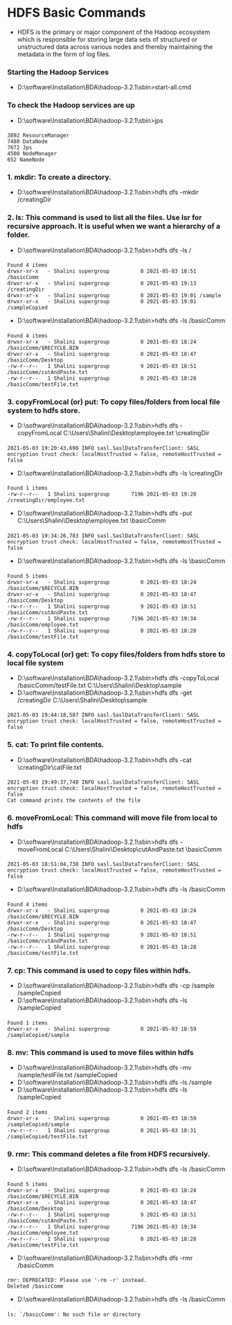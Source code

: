 # HDFS Basic Commands
- HDFS is the primary or major component of the Hadoop ecosystem which is responsible for storing large data sets of structured or unstructured data across various nodes and thereby maintaining the metadata in the form of log files.

### Starting the Hadoop Services
- D:\software\Installation\BDA\hadoop-3.2.1\sbin>start-all.cmd

### To check the Hadoop services are up
- D:\software\Installation\BDA\hadoop-3.2.1\sbin>jps
####
    3892 ResourceManager
    7480 DataNode
    7672 Jps
    4508 NodeManager
    652 NameNode
    
### 1. mkdir: To create a directory.
- D:\software\Installation\BDA\hadoop-3.2.1\sbin>hdfs dfs -mkdir /creatingDir

### 2. ls: This command is used to list all the files. Use lsr for recursive approach. It is useful when we want a hierarchy of a folder.
- D:\software\Installation\BDA\hadoop-3.2.1\sbin>hdfs dfs -ls /
#### 
    Found 4 items
    drwxr-xr-x   - Shalini supergroup          0 2021-05-03 18:51 /basicComm
    drwxr-xr-x   - Shalini supergroup          0 2021-05-03 19:13 /creatingDir
    drwxr-xr-x   - Shalini supergroup          0 2021-05-03 19:01 /sample
    drwxr-xr-x   - Shalini supergroup          0 2021-05-03 19:01 /sampleCopied
    
- D:\software\Installation\BDA\hadoop-3.2.1\sbin>hdfs dfs -ls /basicComm
####
    Found 4 items
    drwxr-xr-x   - Shalini supergroup          0 2021-05-03 18:24 /basicComm/$RECYCLE.BIN
    drwxr-xr-x   - Shalini supergroup          0 2021-05-03 18:47 /basicComm/Desktop
    -rw-r--r--   1 Shalini supergroup          9 2021-05-03 18:51 /basicComm/cutAndPaste.txt
    -rw-r--r--   1 Shalini supergroup          0 2021-05-03 18:28 /basicComm/testFile.txt
    
### 3. copyFromLocal (or) put: To copy files/folders from local file system to hdfs store.
- D:\software\Installation\BDA\hadoop-3.2.1\sbin>hdfs dfs -copyFromLocal C:\Users\Shalini\Desktop\employee.txt \creatingDir
####
    2021-05-03 19:20:43,690 INFO sasl.SaslDataTransferClient: SASL encryption trust check: localHostTrusted = false, remoteHostTrusted = false
    
- D:\software\Installation\BDA\hadoop-3.2.1\sbin>hdfs dfs -ls \creatingDir
####
    Found 1 items
    -rw-r--r--   1 Shalini supergroup       7196 2021-05-03 19:20 /creatingDir/employee.txt
    
- D:\software\Installation\BDA\hadoop-3.2.1\sbin>hdfs dfs -put C:\Users\Shalini\Desktop\employee.txt \basicComm
####
    2021-05-03 19:34:26,783 INFO sasl.SaslDataTransferClient: SASL encryption trust check: localHostTrusted = false, remoteHostTrusted = false

- D:\software\Installation\BDA\hadoop-3.2.1\sbin>hdfs dfs -ls \basicComm
####
    Found 5 items
    drwxr-xr-x   - Shalini supergroup          0 2021-05-03 18:24 /basicComm/$RECYCLE.BIN
    drwxr-xr-x   - Shalini supergroup          0 2021-05-03 18:47 /basicComm/Desktop
    -rw-r--r--   1 Shalini supergroup          9 2021-05-03 18:51 /basicComm/cutAndPaste.txt
    -rw-r--r--   1 Shalini supergroup       7196 2021-05-03 19:34 /basicComm/employee.txt
    -rw-r--r--   1 Shalini supergroup          0 2021-05-03 18:28 /basicComm/testFile.txt

### 4. copyToLocal (or) get: To copy files/folders from hdfs store to local file system
- D:\software\Installation\BDA\hadoop-3.2.1\sbin>hdfs dfs -copyToLocal /basicComm/testFile.txt C:\Users\Shalini\Desktop\sample
- D:\software\Installation\BDA\hadoop-3.2.1\sbin>hdfs dfs -get /creatingDir C:\Users\Shalini\Desktop\sample
#### 
    2021-05-03 19:44:18,587 INFO sasl.SaslDataTransferClient: SASL encryption trust check: localHostTrusted = false, remoteHostTrusted = false
    
### 5. cat: To print file contents.
- D:\software\Installation\BDA\hadoop-3.2.1\sbin>hdfs dfs -cat \creatingDir\catFile.txt
#### 
    2021-05-03 19:49:37,748 INFO sasl.SaslDataTransferClient: SASL encryption trust check: localHostTrusted = false, remoteHostTrusted = false
    Cat command prints the contents of the file
    
### 6. moveFromLocal: This command will move file from local to hdfs
- D:\software\Installation\BDA\hadoop-3.2.1\sbin>hdfs dfs -moveFromLocal C:\Users\Shalini\Desktop\cutAndPaste.txt \basicComm
#### 
    2021-05-03 18:51:04,738 INFO sasl.SaslDataTransferClient: SASL encryption trust check: localHostTrusted = false, remoteHostTrusted = false
    
- D:\software\Installation\BDA\hadoop-3.2.1\sbin>hdfs dfs -ls /basicComm
####
    Found 4 items
    drwxr-xr-x   - Shalini supergroup          0 2021-05-03 18:24 /basicComm/$RECYCLE.BIN
    drwxr-xr-x   - Shalini supergroup          0 2021-05-03 18:47 /basicComm/Desktop
    -rw-r--r--   1 Shalini supergroup          9 2021-05-03 18:51 /basicComm/cutAndPaste.txt
    -rw-r--r--   1 Shalini supergroup          0 2021-05-03 18:28 /basicComm/testFile.txt
    
### 7. cp: This command is used to copy files within hdfs.
- D:\software\Installation\BDA\hadoop-3.2.1\sbin>hdfs dfs -cp /sample /sampleCopied
- D:\software\Installation\BDA\hadoop-3.2.1\sbin>hdfs dfs -ls /sampleCopied
####
    Found 1 items
    drwxr-xr-x   - Shalini supergroup          0 2021-05-03 18:59 /sampleCopied/sample
    
### 8. mv: This command is used to move files within hdfs
- D:\software\Installation\BDA\hadoop-3.2.1\sbin>hdfs dfs -mv /sample/testFile.txt /sampleCopied
- D:\software\Installation\BDA\hadoop-3.2.1\sbin>hdfs dfs -ls /sample
- D:\software\Installation\BDA\hadoop-3.2.1\sbin>hdfs dfs -ls /sampleCopied
#### 
    Found 2 items
    drwxr-xr-x   - Shalini supergroup          0 2021-05-03 18:59 /sampleCopied/sample
    -rw-r--r--   1 Shalini supergroup          0 2021-05-03 18:31 /sampleCopied/testFile.txt
    
### 9. rmr: This command deletes a file from HDFS recursively. 
- D:\software\Installation\BDA\hadoop-3.2.1\sbin>hdfs dfs -ls /basicComm
####
    Found 5 items
    drwxr-xr-x   - Shalini supergroup          0 2021-05-03 18:24 /basicComm/$RECYCLE.BIN
    drwxr-xr-x   - Shalini supergroup          0 2021-05-03 18:47 /basicComm/Desktop
    -rw-r--r--   1 Shalini supergroup          9 2021-05-03 18:51 /basicComm/cutAndPaste.txt
    -rw-r--r--   1 Shalini supergroup       7196 2021-05-03 19:34 /basicComm/employee.txt
    -rw-r--r--   1 Shalini supergroup          0 2021-05-03 18:28 /basicComm/testFile.txt

- D:\software\Installation\BDA\hadoop-3.2.1\sbin>hdfs dfs -rmr /basicComm
####
    rmr: DEPRECATED: Please use '-rm -r' instead.
    Deleted /basicComm

- D:\software\Installation\BDA\hadoop-3.2.1\sbin>hdfs dfs -ls /basicComm
####
    ls: `/basicComm': No such file or directory
